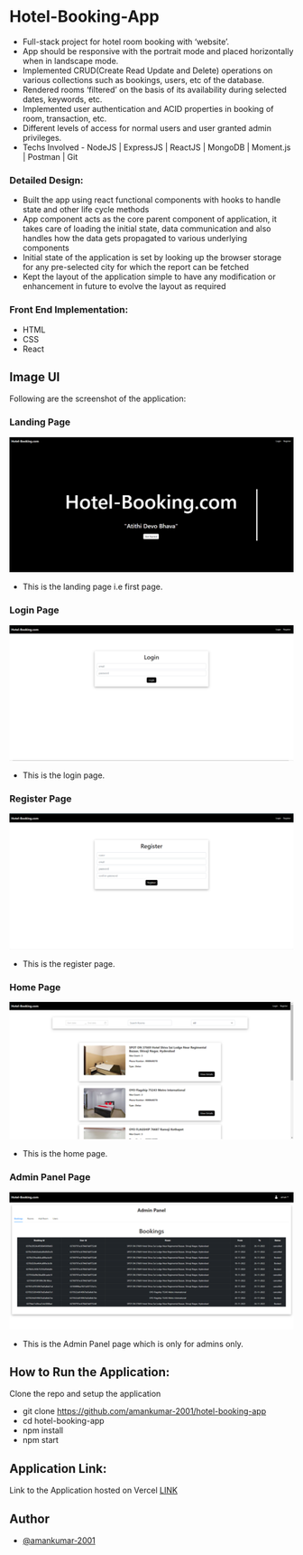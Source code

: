 
# Hotel-Booking-App

- Full-stack project for hotel room booking with ‘website’.
- App should be responsive with the portrait mode and placed horizontally when in landscape mode.
- Implemented CRUD(Create Read Update and Delete) operations on various collections such as bookings, users, etc of the database.
- Rendered rooms ‘filtered’ on the basis of its availability during selected dates, keywords, etc.
- Implemented user authentication and ACID properties in booking of room, transaction, etc.
- Different levels of access for normal users and user granted admin privileges.
- Techs Involved - NodeJS | ExpressJS | ReactJS | MongoDB | Moment.js | Postman | Git



### Detailed Design:

- Built the app using react functional components with hooks to handle state and other life cycle methods
- App component acts as the core parent component of application, it takes care of loading the initial state, data communication and also handles how the data gets propagated to various underlying components
- Initial state of the application is set by looking up the browser storage for any pre-selected city for which the report can be fetched
- Kept the layout of the application simple to have any modification or enhancement in future to evolve the layout as required

### Front End Implementation:

- HTML
- CSS
- React

## Image UI
Following are the screenshot of the application:

### Landing Page
![alt text](./client/public/landingPicture.png)
- This is the landing page i.e first page.

### Login Page
![alt text](./client/public/loginPage.png)
- This is the login page.

### Register Page
![alt text](./client/public/registerPage.png)
- This is the register page.

### Home Page
![alt text](./client/public/homePage.png)
- This is the home page.

### Admin Panel Page
![alt text](./client/public/adminPanel.png)
- This is the Admin Panel page which is only for admins only.

## How to Run the Application:

Clone the repo and setup the application

- git clone https://github.com/amankumar-2001/hotel-booking-app
- cd hotel-booking-app
- npm install
- npm start


## Application Link:

Link to the Application hosted on Vercel [LINK](https://hotel-booking-hnkaj9iio-amankumar-2001.vercel.app/)



## Author

- [@amankumar-2001](https://www.github.com/amankumar-2001)

